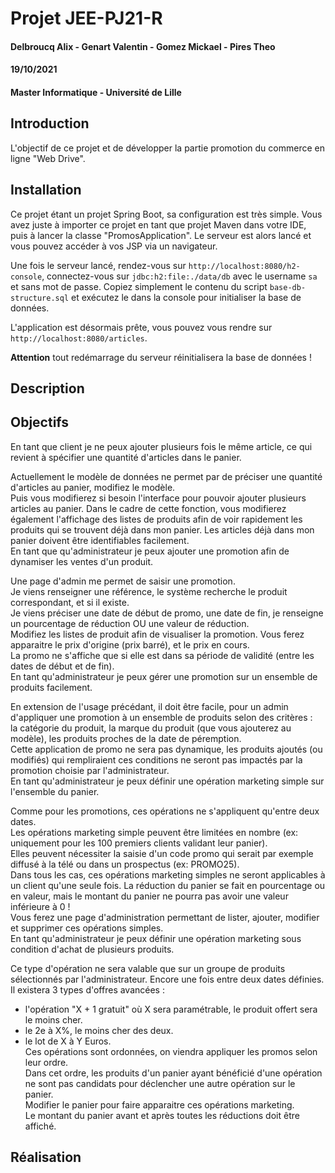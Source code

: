 # Projet JEE-PJ21-R  

#### Delbroucq Alix - Genart Valentin - Gomez Mickael - Pires Theo  

#### 19/10/2021  
#### Master Informatique - Université de Lille

## Introduction
L'objectif de ce projet et de développer la partie promotion du commerce en ligne "Web Drive".

## Installation

Ce projet étant un projet Spring Boot, sa configuration est très simple. Vous avez juste à importer ce projet en tant que projet Maven dans votre IDE, puis à lancer la classe "PromosApplication". Le serveur est alors lancé et vous pouvez accéder à vos JSP via un navigateur.

Une fois le serveur lancé, rendez-vous sur `http://localhost:8080/h2-console`, connectez-vous sur `jdbc:h2:file:./data/db` avec le username `sa` et sans mot de passe. Copiez simplement le contenu du script `base-db-structure.sql` et exécutez le dans la console pour initialiser la base de données.

L'application est désormais prête, vous pouvez vous rendre sur `http://localhost:8080/articles`.

**Attention** tout redémarrage du serveur réinitialisera la base de données !

## Description

## Objectifs

En tant que client je ne peux ajouter plusieurs fois le même article, ce qui revient à spécifier une quantité d'articles dans le panier.

Actuellement le modèle de données ne permet par de préciser une quantité d'articles au panier, modifiez le modèle.  
Puis vous modifierez si besoin l'interface pour pouvoir ajouter plusieurs articles au panier.
Dans le cadre de cette fonction, vous modifierez également l'affichage des listes de produits afin de voir rapidement les produits qui se trouvent déjà dans mon panier. Les articles déjà dans mon panier doivent être identifiables facilement.  
En tant que qu'administrateur je peux ajouter une promotion afin de dynamiser les ventes d'un produit.

Une page d'admin me permet de saisir une promotion.  
Je viens renseigner une référence, le système recherche le produit correspondant, et si il existe.  
Je viens préciser une date de début de promo, une date de fin, je renseigne un pourcentage de réduction OU une valeur de réduction.  
Modifiez les listes de produit afin de visualiser la promotion. Vous ferez apparaitre le prix d'origine (prix barré), et le prix en cours.  
La promo ne s'affiche que si elle est dans sa période de validité (entre les dates de début et de fin).  
En tant qu'administrateur je peux gérer une promotion sur un ensemble de produits facilement.  

En extension de l'usage précédant, il doit être facile, pour un admin d'appliquer une promotion à un ensemble de produits selon des critères :  
la catégorie du produit, la marque du produit (que vous ajouterez au modèle), les produits proches de la date de péremption.  
Cette application de promo ne sera pas dynamique, les produits ajoutés (ou modifiés) qui rempliraient ces conditions ne seront pas impactés par la promotion choisie par l'administrateur.  
En tant qu'administrateur je peux définir une opération marketing simple sur l'ensemble du panier.

Comme pour les promotions, ces opérations ne s'appliquent qu'entre deux dates.  
Les opérations marketing simple peuvent être limitées en nombre (ex: uniquement pour les 100 premiers clients validant leur panier).  
Elles peuvent nécessiter la saisie d'un code promo qui serait par exemple diffusé à la télé ou dans un prospectus (ex: PROMO25).  
Dans tous les cas, ces opérations marketing simples ne seront applicables à un client qu'une seule fois.
La réduction du panier se fait en pourcentage ou en valeur, mais le montant du panier ne pourra pas avoir une valeur inférieure à 0 !  
Vous ferez une page d'administration permettant de lister, ajouter, modifier et supprimer ces opérations simples.  
En tant qu'administrateur je peux définir une opération marketing sous condition d'achat de plusieurs produits.  

Ce type d'opération ne sera valable que sur un groupe de produits sélectionnés par l'administrateur.
Encore une fois entre deux dates définies.  
Il existera 3 types d'offres avancées :  
- l'opération "X + 1 gratuit" où X sera paramétrable, le produit offert sera le moins cher.  
- le 2e à X%, le moins cher des deux.  
- le lot de X à Y Euros.  
Ces opérations sont ordonnées, on viendra appliquer les promos selon leur ordre.  
Dans cet ordre, les produits d'un panier ayant bénéficié d'une opération ne sont pas candidats pour déclencher une autre opération sur le panier.  
Modifier le panier pour faire apparaitre ces opérations marketing.  
Le montant du panier avant et après toutes les réductions doit être affiché.  

## Réalisation
